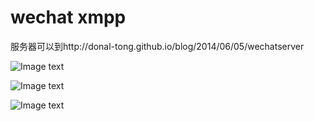 wechat xmpp
======
服务器可以到http://donal-tong.github.io/blog/2014/06/05/wechatserver

![Image text](http://dchat.qiniudn.com/QQ20140605-13.png)

![Image text](http://dchat.qiniudn.com/QQ20140605-14.png)

![Image text](http://dchat.qiniudn.com/QQ20140605-15.png)
